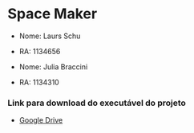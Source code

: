 # Space Maker

* Nome: Laurs Schu
* RA: 1134656

* Nome: Julia Braccini
* RA: 1134310

### Link para download do executável do projeto

* [Google Drive](https://drive.google.com/drive/folders/1z9T1juOgYurO50ZLEC408hSyFQ62mjke?usp=sharing)
